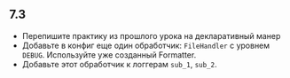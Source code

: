 ## 7.3

* Перепишите практику из прошлого урока на декларативный манер
* Добавьте в конфиг еще один обработчик: `FileHandler` с уровнем `DEBUG`. Используйте уже созданный Formatter.
* Добавьте этот обработчик к логгерам `sub_1`, `sub_2`.

